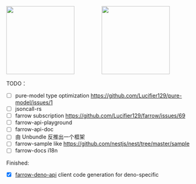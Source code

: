 <p style="display:flex; justify-content: space-between;">
  <img style="flex: 1;" height="180em" src="https://github-readme-stats.vercel.app/api/top-langs/?username=tqma113&theme=react&show_icons=true&layout=compact&langs_count=8"/>
  <img style="flex: 1;" height="180em" src="https://github-readme-stats.vercel.app/api/wakatime?username=tqma113&theme=react&layout=compact&custom_title=Wakatime Stats of tqma113"/>
</p>

TODO：
- [ ] pure-model type optimization https://github.com/Lucifier129/pure-model/issues/1
- [ ] jsoncall-rs
- [ ] farrow subscription https://github.com/Lucifier129/farrow/issues/69
- [ ] farrow-api-playground
- [ ] farrow-api-doc
- [ ] 由 Unbundle 反推出一个框架
- [ ] farrow-sample like https://github.com/nestjs/nest/tree/master/sample
- [ ] farrow-docs i18n

Finished:
- [x] [farrow-deno-api](https://github.com/Lucifier129/farrow/tree/master/packages/farrow-deno-api)  client code generation for deno-specific
